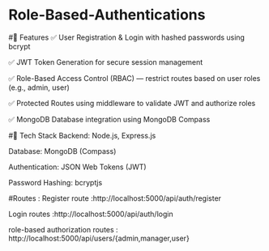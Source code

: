 # Role-Based-Authentications
#🚀 Features
✅ User Registration & Login with hashed passwords using bcrypt

✅ JWT Token Generation for secure session management

✅ Role-Based Access Control (RBAC) — restrict routes based on user roles (e.g., admin, user)

✅ Protected Routes using middleware to validate JWT and authorize roles

✅ MongoDB Database integration using MongoDB Compass

#🔧 Tech Stack
Backend: Node.js, Express.js

Database: MongoDB (Compass)

Authentication: JSON Web Tokens (JWT)

Password Hashing: bcryptjs

#Routes :
Register route :http://localhost:5000/api/auth/register

Login routes   :http://localhost:5000/api/auth/login

role-based authorization routes : http://localhost:5000/api/users/{admin,manager,user}

